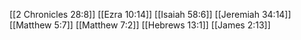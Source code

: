 [[2 Chronicles 28:8]]
[[Ezra 10:14]]
[[Isaiah 58:6]]
[[Jeremiah 34:14]]
[[Matthew 5:7]]
[[Matthew 7:2]]
[[Hebrews 13:1]]
[[James 2:13]]
